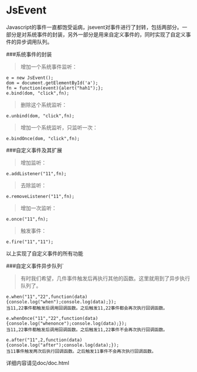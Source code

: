 JsEvent
=======
Javascript的事件一直都饱受诟病，jsevent对事件进行了封转，包括两部分。一部分是对系统事件的封装，另外一部分是用来自定义事件的，同时实现了自定义事件的异步调用队列。

###系统事件的封装

> 增加一个系统事件监听：

    e = new JsEvent();
    dom = document.getElementById('a');
    fn = function(event){alert("hah1");};
    e.bind(dom, "click",fn);

> 删除这个系统监听：

    e.unbind(dom, "click",fn);

> 增加一个系统监听，只监听一次：

    e.bindOnce(dom, "click",fn);
    
###自定义事件及其扩展


> 增加监听：

    e.addListener("11",fn);

> 去除监听：

    e.removeListener("11",fn);

> 增加一次监听：

    e.once("11",fn);

> 触发事件：

    e.fire("11","11");

以上实现了自定义事件的所有功能

###自定义事件异步队列`

> 有时我们希望，几件事件触发后再执行其他的函数。这里就用到了异步执行队列了。

    e.when("11","22",function(data){console.log("when");console.log(data);});
    当11,22事件都触发后调用回调函数。之后触发11,22事件都会再次执行回调函数。

    e.whenOnce("11","22",function(data){console.log("whenonce");console.log(data);});
    当11,22事件都触发后调用回调函数。之后触发11,22事件不会再次执行回调函数。

    e.after("11",2,function(data){console.log("after");console.log(data);});
    当11事件触发两次后执行回调函数。之后触发11事件不会再次执行回调函数。
    
    
    
详细内容请见doc/doc.html    
